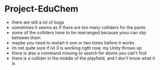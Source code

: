# Project-EduChem

 * there are still a lot of bugs
 * sometimes it seems as if there are too many colliders for the panto
 * some of the colliders have to be rearranged because yoou can slip between them
 * maybe you need to restart it one or two times before it works
 * im not quite sure if lvl 3 is working rigth now, my Unity throws up
 * there is also a command missing to search for atoms you can't find
 * there is a collider in the middle of the playfield, and I don't know what it is
 
 
